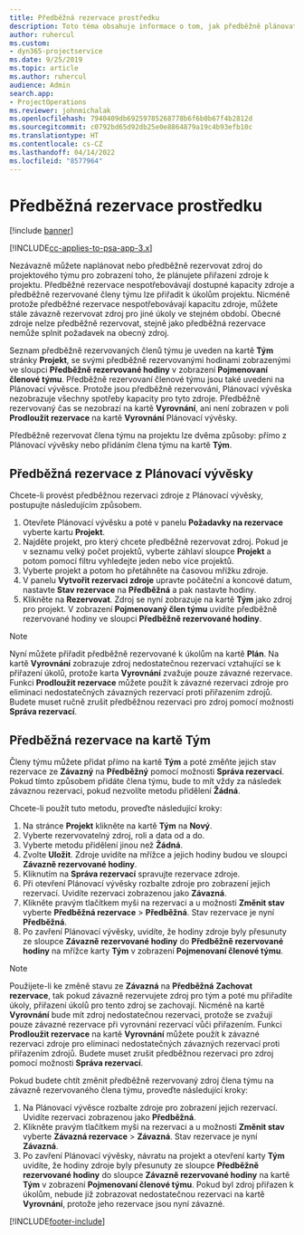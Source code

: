 ```yaml
---
title: Předběžná rezervace prostředku
description: Toto téma obsahuje informace o tom, jak předběžně plánovat nebo předběžně rezervovat členy projektového týmu.
author: ruhercul
ms.custom:
- dyn365-projectservice
ms.date: 9/25/2019
ms.topic: article
ms.author: ruhercul
audience: Admin
search.app:
- ProjectOperations
ms.reviewer: johnmichalak
ms.openlocfilehash: 7940409db69259785268778b6f6b0b67f4b2812d
ms.sourcegitcommit: c0792bd65d92db25e0e8864879a19c4b93efb10c
ms.translationtype: HT
ms.contentlocale: cs-CZ
ms.lasthandoff: 04/14/2022
ms.locfileid: "8577964"
---
```

# <a name="soft-book-a-resource"></a>Předběžná rezervace prostředku

[!include [banner](../includes/psa-now-project-operations.md)]

[!INCLUDE[cc-applies-to-psa-app-3.x](../includes/cc-applies-to-psa-app-3x.md)]

Nezávazně můžete naplánovat nebo předběžně rezervovat zdroj do projektového týmu pro zobrazení toho, že plánujete přiřazení zdroje k projektu. Předběžné rezervace nespotřebovávají dostupné kapacity zdroje a předběžně rezervované členy týmu lze přiřadit k úkolům projektu. Nicméně protože předběžné rezervace nespotřebovávají kapacitu zdroje, můžete stále závazně rezervovat zdroj pro jiné úkoly ve stejném období. Obecné zdroje nelze předběžně rezervovat, stejně jako předběžná rezervace nemůže splnit požadavek na obecný zdroj.

Seznam předběžně rezervovaných členů týmu je uveden na kartě **Tým** stránky **Projekt**, se svými předběžně rezervovanými hodinami zobrazenými ve sloupci **Předběžně rezervované hodiny** v zobrazení **Pojmenovaní členové týmu**. Předběžně rezervovaní členové týmu jsou také uvedeni na Plánovací vývěsce. Protože jsou předběžně rezervováni, Plánovací vývěska nezobrazuje všechny spotřeby kapacity pro tyto zdroje. Předběžně rezervovaný čas se nezobrazí na kartě **Vyrovnání**, ani není zobrazen v poli **Prodloužit rezervace** na kartě **Vyrovnání** Plánovací vývěsky. 

Předběžně rezervovat člena týmu na projektu lze dvěma způsoby: přímo z Plánovací vývěsky nebo přidáním člena týmu na kartě **Tým**. 

## <a name="soft-book-from-the-schedule-board"></a>Předběžná rezervace z Plánovací vývěsky
Chcete-li provést předběžnou rezervaci zdroje z Plánovací vývěsky, postupujte následujícím způsobem. 

1. Otevřete Plánovací vývěsku a poté v panelu **Požadavky na rezervace** vyberte kartu **Projekt**.
2. Najděte projekt, pro který chcete předběžně rezervovat zdroj. Pokud je v seznamu velký počet projektů, vyberte záhlaví sloupce **Projekt** a potom pomocí filtru vyhledejte jeden nebo více projektů.
3. Vyberte projekt a potom ho přetáhněte na časovou mřížku zdroje.
5. V panelu **Vytvořit rezervaci zdroje** upravte počáteční a koncové datum, nastavte **Stav rezervace** na **Předběžná** a pak nastavte hodiny. 
6. Klikněte na **Rezervovat**. Zdroj se nyní zobrazuje na kartě **Tým** jako zdroj pro projekt. V zobrazení **Pojmenovaný člen týmu** uvidíte předběžně rezervované hodiny ve sloupci **Předběžně rezervované hodiny**.

> [!NOTE]
> Nyní můžete přiřadit předběžně rezervované k úkolům na kartě **Plán**. Na kartě **Vyrovnání** zobrazuje zdroj nedostatečnou rezervaci vztahující se k přiřazení úkolů, protože karta **Vyrovnání** zvažuje pouze závazné rezervace. Funkci **Prodloužit rezervace** můžete použít k závazné rezervaci zdroje pro eliminaci nedostatečných závazných rezervací proti přiřazením zdrojů. Budete muset ručně zrušit předběžnou rezervaci pro zdroj pomocí možnosti **Správa rezervací**.

## <a name="soft-book-on-the-team-tab"></a>Předběžná rezervace na kartě Tým

Členy týmu můžete přidat přímo na kartě **Tým** a poté změňte jejich stav rezervace ze **Závazný** na **Předběžný** pomocí možnosti **Správa rezervací**. Pokud tímto způsobem přidáte člena týmu, bude to mít vždy za následek závaznou rezervaci, pokud nezvolíte metodu přidělení **Žádná**.

Chcete-li použít tuto metodu, proveďte následující kroky:

1. Na stránce **Projekt** klikněte na kartě **Tým** na **Nový**.
2. Vyberte rezervovatelný zdroj, roli a data od a do.
3. Vyberte metodu přidělení jinou než **Žádná**.
4. Zvolte **Uložit**. Zdroje uvidíte na mřížce a jejich hodiny budou ve sloupci **Závazně rezervované hodiny**.
5. Kliknutím na **Správa rezervací** spravujte rezervace zdroje.
6. Při otevření Plánovací vývěsky rozbalte zdroje pro zobrazení jejich rezervací. Uvidíte rezervaci zobrazenou jako **Závazná**.
7. Klikněte pravým tlačítkem myši na rezervaci a u možnosti **Změnit stav** vyberte **Předběžná rezervace** \> **Předběžná**. Stav rezervace je nyní **Předběžná**.
8. Po zavření Plánovací vývěsky, uvidíte, že hodiny zdroje byly přesunuty ze sloupce **Závazně rezervované hodiny** do **Předběžně rezervované hodiny** na mřížce karty **Tým** v zobrazení **Pojmenovaní členové týmu**.

> [!NOTE]
> Použijete-li ke změně stavu ze **Závazná** na **Předběžná** **Zachovat rezervace**, tak pokud závazně rezervujete zdroj pro tým a poté mu přiřadíte úkoly, přiřazení úkolů pro tento zdroj se zachovají. Nicméně na kartě **Vyrovnání** bude mít zdroj nedostatečnou rezervaci, protože se zvažují pouze závazné rezervace při vyrovnání rezervací vůči přiřazením. Funkci **Prodloužit rezervace** na kartě **Vyrovnání** můžete použít k závazné rezervaci zdroje pro eliminaci nedostatečných závazných rezervací proti přiřazením zdrojů. Budete muset zrušit předběžnou rezervaci pro zdroj pomocí možnosti **Správa rezervací**.

Pokud budete chtít změnit předběžně rezervovaný zdroj člena týmu na závazně rezervovaného člena týmu, proveďte následující kroky:

1. Na Plánovací vývěsce rozbalte zdroje pro zobrazení jejich rezervací. Uvidíte rezervaci zobrazenou jako **Předběžná**.
2. Klikněte pravým tlačítkem myši na rezervaci a u možnosti **Změnit stav** vyberte **Závazná rezervace** \> **Závazná**. Stav rezervace je nyní **Závazná**.
3. Po zavření Plánovací vývěsky, návratu na projekt a otevření karty **Tým** uvidíte, že hodiny zdroje byly přesunuty ze sloupce **Předběžně rezervované hodiny** do sloupce **Závazně rezervované hodiny** na kartě **Tým** v zobrazení **Pojmenovaní členové týmu**. Pokud byl zdroj přiřazen k úkolům, nebude již zobrazovat nedostatečnou rezervaci na kartě **Vyrovnání**, protože jeho rezervace jsou nyní závazné.



[!INCLUDE[footer-include](../includes/footer-banner.md)]
